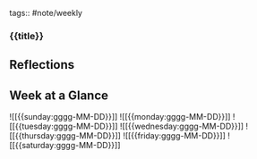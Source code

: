 tags:: #note/weekly 

### {{title}}

## Reflections


## Week at a Glance


![[{{sunday:gggg-MM-DD}}]]
![[{{monday:gggg-MM-DD}}]]
![[{{tuesday:gggg-MM-DD}}]]
![[{{wednesday:gggg-MM-DD}}]]
![[{{thursday:gggg-MM-DD}}]]
![[{{friday:gggg-MM-DD}}]]
![[{{saturday:gggg-MM-DD}}]]
